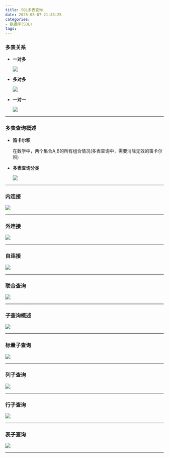 ```yaml
---
title: SQL多表查询
date: 2025-08-07 21:43:25
categories:
- 数据库(SQL)
tags:
---
```


### 多表关系

- **一对多**

  ![](../img/img88.png)

- **多对多**

  ![](../img/img89.png)

- **一对一**

  ![](../img/img90.png)

------

### 多表查询概述

- **笛卡尔积**

  在数学中，两个集合A,B的所有组合情况(多表查询中，需要消除无效的笛卡尔积)

- **多表查询分类**

  ![](../img/img91.png)

------

### 内连接

![](../img/img92.png)

------

### 外连接

![](../img/img93.png)

------

### 自连接

![](../img/img94.png)

------

### 联合查询

![](../img/img95.png)

------

### 子查询概述

![](../img/img96.png)

------

### 标量子查询

![](../img/img97.png)

------

### 列子查询

![](../img/img98.png)

------

### 行子查询

![](../img/img99.png)

------

### 表子查询

![](../img/img100.png)

------

